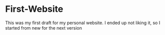 # First-Website

This was my first draft for my personal website. I ended up not liking it, so I started from new for the next version
